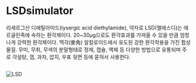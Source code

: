 # LSDsimulator
리세르그산 디에틸아미드(lysergic acid diethylamide), 약자로 LSD(엘에스디)는 에르골린족에 속하는 환각제이다. 20~30µg으로도 환각효과를 가져올 수 있을 만큼 엄청나게 강력한 환각제이다. 맥각(麥角) 알칼로이드에서 유도된 강한 환각작용을 가진 합성물질. 무미, 무취, 무색의 분말형태로 정제, 캡슐, 액체 등 다양한 방법으로 유통되며 주로 각설탕, 껌, 과자, 압지, 우표 뒷면 등에 묻혀서 사용한다.


## 
![LSD](https://user-images.githubusercontent.com/52823519/224058823-0f5aa0f1-8ed4-417a-b4b7-21868aa1da2f.gif)

